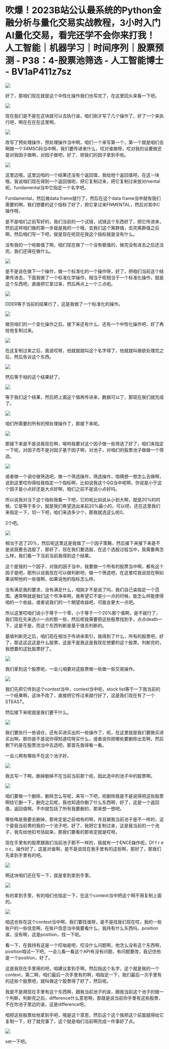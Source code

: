 # 吹爆！2023B站公认最系统的Python金融分析与量化交易实战教程，3小时入门AI量化交易，看完还学不会你来打我！人工智能｜机器学习｜时间序列｜股票预测 - P38：4-股票池筛选 - 人工智能博士 - BV1aP411z7sz

![](img/61863faec83f0bc4d7619249c6595ab6_0.png)

好了，那咱们现在就是这个中性化操作我们也写完了，在这里回头来看一下吧。

![](img/61863faec83f0bc4d7619249c6595ab6_2.png)

现在我们是不是在这块就可以去执行诶，咱们刚才写了几个操作了，好了一个来执行吧，啊在在在在这里啊。

![](img/61863faec83f0bc4d7619249c6595ab6_4.png)

改写了预处理操作，预处理操作当中啊，咱们一个来写第一个，第一个就是咱们去啊做一个34MSC码当中啊，我们要传进来什么，哎对谁做呀，哎对我的设置做还是对我因子做啊，对因子做吧，好了，把我们的因子拿到手呃。



![](img/61863faec83f0bc4d7619249c6595ab6_6.png)

这里边哦，这里边咱的一个结果还没有个返回值，我给他个返回值吧，在这一块哦，我说咱们现在得到一个返回值呃，把它复制过来，把它复制过来放对mental呃，fundamental当中它指定一个名字吧。

Fundamental，然后做data frame就行了，然后在这个data frame当中就有我们需要的啊，我们想要的这个指标了好了，把它拿过来FNMENTAL，然后对其中C操作呀。

是不是咱们之前写好的，我们当前的一个试镜，试镜这个东西好了，把它传进来，然后这样咱们做的第一步就是我的一个哦，去我们这个离群值，去完离群值之后啊，然后咱们写一下吧，就是现在呃现在我这个指标就是没有什么。

没有我的一个呃极值了啊，咱们现在做了一个没有极值的，做完没有进去之后还没完，我们还得在做什么。

![](img/61863faec83f0bc4d7619249c6595ab6_8.png)

是不是说在做下一个操作，做一个标准化的一个操作呀，好了，把咱们当前这个结果传进去，下面我做了一个标准化学操作，相当于呃相当于一个标准化操作，就是这个东西吧，直接把它拿过来，然后再点上一个三点呃。



![](img/61863faec83f0bc4d7619249c6595ab6_10.png)

DDER等于当前的结果行了，这是我做了一个标准化的操作。

![](img/61863faec83f0bc4d7619249c6595ab6_12.png)

做完咱们的一个变化操作之后，接下来还有什么，还有一个中性化操作吧，好了再给他复制过来。

![](img/61863faec83f0bc4d7619249c6595ab6_14.png)

在这复制过来之后，我说哎呀，他就就就叫这个名字得了，他就就叫做欲处理完之后，然后告诉这个东西。

![](img/61863faec83f0bc4d7619249c6595ab6_16.png)

然后等于咱的这个结果好了。

![](img/61863faec83f0bc4d7619249c6595ab6_18.png)

等于我们这个结果，然后把上面这个值再传进来，数据可以了，那现在我们就完成了。

![](img/61863faec83f0bc4d7619249c6595ab6_20.png)

咱们所需要的所有的预处理操作了，那接下来呢。

![](img/61863faec83f0bc4d7619249c6595ab6_22.png)

那接下来是不是说我现在啊，唉哟我要对这个因子做一些筛选了好了，咱们来指定一下呃，对因子而不是对因子基于因子啊，对池子，对咱们的股票池子做做一个筛选。



![](img/61863faec83f0bc4d7619249c6595ab6_24.png)

或者做一个调仓做筛选吧，做一个筛选操作，筛选操作，咱俩想一想怎么去做啊，说到这里哎你得给我指定一个指标啊，比如说我这个QQ当中呢啊，你说是小于这个因子是小点好还是大点好啊，咱们之前不是说小点好吗。

所以说我对当下这个指标我看一下吧，它的呃比如说从小到大啊，就是20%的时候，它是等于多少，就是我们希望选出来前20%最小的，可以吧，还在这里我们来指定一下，切一下吧，咱们来选多少个，那我就选这么呃0。

2个吧。

![](img/61863faec83f0bc4d7619249c6595ab6_26.png)

相当于选了20%，然后呢这里这是我做了一个因子策略，然后接下来接下来是不是说我要去选股了，那好了，现在我们要选股，在这个选股过程当中，我需要再怎么样，我们看一下当前当前我得到这个结果。

这个是我的一个因子，对我的因子当中，我要做一个所有的股票当中啊，都有这个因子是吧，那所以说我现在可以做判断吧，做一个筛选吧，在这里哎我说现在啊如果说啊他的一些值啊，如果说他的指标怎么样。

没有满足我的要求，没有满足什么，咱刚才不是说了吗，我们自己诶指定一个范围，通常啊就是我们这个市净率啊，我希望它不是小一点的时候，能怎么样能使得咱的一个收益，或者说我们的一个期望收益吧，可能会更大一点吧。

所以这里哎咱们说小于等于一个零，小于等于一个20%那个值啊，是不就行了，我们现在先来选小一点的那一些，然后呢我需要把这些股票找到手，点点death一下，这是不是，而这个东西判断是基于值去判断的。

基值判断完之后，咱们现在相当于传进来索引，我得到了什么，所有的股票吧，好了，那这这这这是什么股票，这是不是我这是我现在想要的这个股票，判断完的，我想要的这批股票好了。



![](img/61863faec83f0bc4d7619249c6595ab6_28.png)

我们拿到这个股票呃，一会儿咱要对这股票做一些做一些交易操作。

![](img/61863faec83f0bc4d7619249c6595ab6_30.png)

我们先把它传到这个contest当中，contest当中呃，stock list等于一下我当前的一个结果啊，这块不改了，直接把它传过来就行好了，这是我们现在有了一个STEAST。

然后接下来呢就是我们要干什么。

![](img/61863faec83f0bc4d7619249c6595ab6_32.png)

我们要执行一些调仓，还有买进买出的一些操作了，呃，在这里就是我们要做买进买出啊，那你是不是说你得知道哎呀买什么，或者说你把哪些要删除出去啊，然后剩下的是在股票池当中去选吧，那首先我得看一看。

一会儿啊有哪些不在这个池子好。

![](img/61863faec83f0bc4d7619249c6595ab6_34.png)

我去写一下啊，删掉删掉不在当前当前那个呃，因此选中的池子中的股票啊。

![](img/61863faec83f0bc4d7619249c6595ab6_36.png)

咱们要做一个删除，删除怎么写呢，来写一下吧，呃删除我是不是说得把这些股票啊给它删一下，删完之后呢，我也知道你删了什么东西啊，好了，这是一个返回值，返回值啊，不中就包括了所有我要删的，那来想一想吧。

哪些唉是我要去删掉，那肯定是之前咱有的啊，并且跟我当前池子是不一样的，这个是我当前男的我的一个池子吧，好了，我把它复制过来，这是我当前的一个池子，我先给他扣号括起来，那我们要看的那肯定就是哎呀。

现在手里有的股票跟我们当前池子那不一样的，我就有一个ENCE操作呃，Df f r e n c，操作好了，这是对谁啊，是不是说现在我手里有的这些啊，那好了，那我们先拿到手里有的吧。



![](img/61863faec83f0bc4d7619249c6595ab6_38.png)

啊这块咱们还在写一下，就是拿到拿到手里。

![](img/61863faec83f0bc4d7619249c6595ab6_40.png)

有的拿到手里，有的咱们也指定一下，在这个context当中把这个啊不用复制上面的。

![](img/61863faec83f0bc4d7619249c6595ab6_42.png)

咱这也有在这个context当中啊，我们要找谁呀，是不是找我们现在哎，我的一些账户的一些信息啊，在账户信息当中我要看什么，我持有什么东西吗，position诶，没有啊，这是position，找一下呃。

看一下，在我持有这是一个哎呦是吧，哎没什么问题啊，他怎么没有这个东西啊，position咱试一下吧，一会儿看一看这个API有没有问题，有问题要改，我记住他是一个position，好了。

这是我现在手里用的吧，咱建议拿到手啊，然后指这个名字，这个就是我的一个context，第二啊，咱们最后一次手里有的啊，咱指定一下，我们最后一次手里有的这些个股票吧，就叫做这个股票得了好了，然后呢。

我是不是用现在手里有这个东西啊，跟我当前池子的诶，跟我当前这个池子的做一个判断，判断完之后，difference什么意思啊，那就是说当前你手里有这些股票，不在你池子里边的诶，这是difference吧。

咱把这些股票给他拿到手吧，哦是这个意思，然后这个这个我把这个前面就得给它复制一下，好了就完事了，这个就是咱们当前啊完成一件事好了点。



![](img/61863faec83f0bc4d7619249c6595ab6_44.png)

set一下吧。